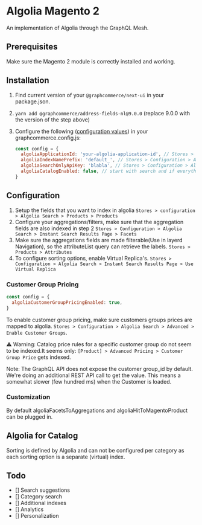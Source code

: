 # Algolia Magento 2

An implementation of Algolia through the GraphQL Mesh.

## Prerequisites

Make sure the Magento 2 module is correctly installed and working.

## Installation

1. Find current version of your `@graphcommerce/next-ui` in your package.json.
2. `yarn add @graphcommerce/address-fields-nl@9.0.0` (replace 9.0.0 with the
   version of the step above)
3. Configure the following ([configuration values](./Config.graphqls)) in your
   graphcommerce.config.js:

   ```js
   const config = {
     algoliaApplicationId: 'your-algolia-application-id', // Stores > Configuration > Algolia Search > Credentials and Basic Setup > Application ID
     algoliaIndexNamePrefix: 'default_', // Stores > Configuration > Algolia Search > Credentials and Basic Setup > Index name prefix
     algoliaSearchOnlyApiKey: 'blabla', // Stores > Configuration > Algolia Search > Credentials and Basic Setup > Search-only (public) API key
     algoliaCatalogEnabled: false, // start with search and if everything works as expected, you can move on to the catalog.
   }
   ```

## Configuration

1. Setup the fields that you want to index in algolia
   `Stores > configuration > Algolia Search > Products > Products`
2. Configure your aggregations/filters, make sure that the aggregation fields
   are also indexed in step 2
   `Stores > Configuration > Algolia Search > Instant Search Results Page > Facets`
3. Make sure the aggregations fields are made filterable(Use in layerd
   Navigation), so the attributeList query can retrieve the labels.
   `Stores > Products > Attributes`
4. To configure sorting options, enable Virtual Replica's.
   `Stores > Configuration > Algolia Search > Instant Search Results Page > Use Virtual Replica`

### Customer Group Pricing

```js
const config = {
  algoliaCustomerGroupPricingEnabled: true,
}
```

To enable customer group pricing, make sure customers groups prices are mapped
to algolia.
`Stores > Configuration > Algolia Search > Advanced > Enable Customer Groups`.

⚠️ Warning: Catalog price rules for a specific customer group do not seem to be
indexed.It seems only: `[Product] > Advanced Pricing > Customer Group Price`
gets indexed.

Note: The GraphQL API does not expose the customer group_id by default. We're
doing an additional REST API call to get the value. This means a somewhat slower
(few hundred ms) when the Customer is loaded.

### Customization

By default algoliaFacetsToAggregations and algoliaHitToMagentoProduct can be
plugged in.

## Algolia for Catalog

Sorting is defined by Algolia and can not be configured per category as each
sorting option is a separate (virtual) index.

## Todo

- [] Search suggestions
- [] Category search
- [] Additional indexes
- [] Analytics
- [] Personalization
